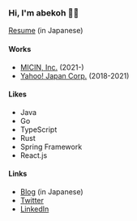 ### Hi, I'm abekoh 👋😝
[Resume](./RESUME-ja.md) (in Japanese)

#### Works
- [MICIN, Inc.](https://micin.jp/) (2021-)
- [Yahoo! Japan Corp.](https://about.yahoo.co.jp/en/info/) (2018-2021)

#### Likes
- Java
- Go
- TypeScript
- Rust
- Spring Framework
- React.js

#### Links
- [Blog](https://blog.abekoh.dev/) (in Japanese)
- [Twitter](https://twitter.com/abekoh_bcky)
- [LinkedIn](https://www.linkedin.com/in/kotaro-abe-328046132/)
